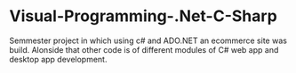 # Visual-Programming-.Net-C-Sharp

Semmester project in which using c# and ADO.NET an ecommerce site was build.
Alonside that other code is of different modules of C# web app and desktop app development.

